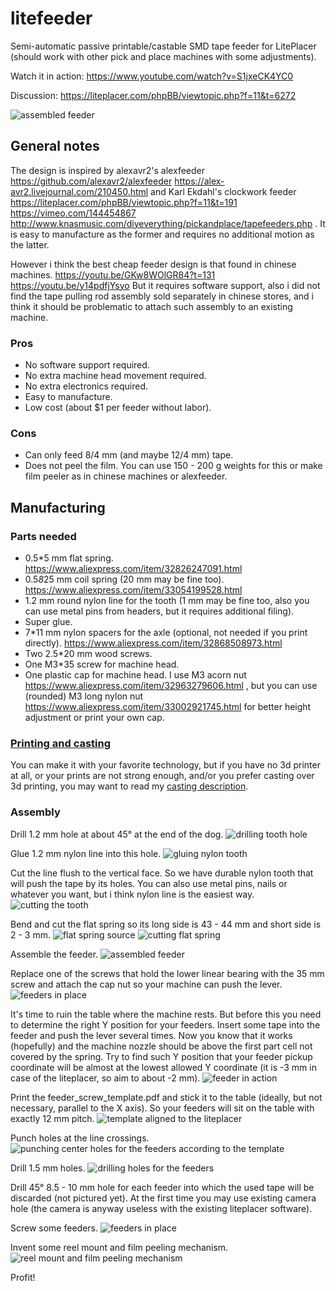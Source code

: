 # litefeeder

Semi-automatic passive printable/castable SMD tape feeder for LitePlacer (should work with other pick and place machines with some adjustments).

Watch it in action: https://www.youtube.com/watch?v=S1jxeCK4YC0

Discussion: https://liteplacer.com/phpBB/viewtopic.php?f=11&t=6272

![assembled feeder](foto/20191010_142134_result.jpg "assembled feeder")

## General notes

The design is inspired by alexavr2's alexfeeder https://github.com/alexavr2/alexfeeder https://alex-avr2.livejournal.com/210450.html and Karl Ekdahl's clockwork feeder https://liteplacer.com/phpBB/viewtopic.php?f=11&t=191 https://vimeo.com/144454867 http://www.knasmusic.com/diyeverything/pickandplace/tapefeeders.php . It is easy to manufacture as the former and requires no additional motion as the latter.

However i think the best cheap feeder design is that found in chinese machines. https://youtu.be/GKw8WOlGR84?t=131 https://youtu.be/y14pdfjYsyo But it requires software support, also i did not find the tape pulling rod assembly sold separately in chinese stores, and i think it should be problematic to attach such assembly to an existing machine.

### Pros

* No software support required.
* No extra machine head movement required.
* No extra electronics required.
* Easy to manufacture.
* Low cost (about $1 per feeder without labor).

### Cons

* Can only feed 8/4 mm (and maybe 12/4 mm) tape.
* Does not peel the film. You can use 150 - 200 g weights for this or make film peeler as in chinese machines or alexfeeder.

## Manufacturing

### Parts needed

* 0.5*5 mm flat spring. https://www.aliexpress.com/item/32826247091.html
* 0.5*8*25 mm coil spring (20 mm may be fine too). https://www.aliexpress.com/item/33054199528.html
* 1.2 mm round nylon line for the tooth (1 mm may be fine too, also you can use metal pins from headers, but it requires additional filing).
* Super glue.
* 7*11 mm nylon spacers for the axle (optional, not needed if you print directly). https://www.aliexpress.com/item/32868508973.html
* Two 2.5*20 mm wood screws.
* One M3*35 screw for machine head.
* One plastic cap for machine head. I use M3 acorn nut https://www.aliexpress.com/item/32963279606.html , but you can use (rounded) M3 long nylon nut https://www.aliexpress.com/item/33002921745.html for better height adjustment or print your own cap.

### [Printing and casting](casting.md)

You can make it with your favorite technology, but if you have no 3d printer at all, or your prints are not strong enough, and/or you prefer casting over 3d printing, you may want to read my [casting description](casting.md).

### Assembly

Drill 1.2 mm hole at about 45° at the end of the dog.
![drilling tooth hole](foto/20191010_134024_result.jpg "drilling tooth hole")

Glue 1.2 mm nylon line into this hole.
![gluing nylon tooth](foto/20191010_134341_result.jpg "gluing nylon tooth")
<!---![](foto/20191010_135132_result.jpg "cutting the tooth")-->

Cut the line flush to the vertical face. So we have durable nylon tooth that will push the tape by its holes. You can also use metal pins, nails or whatever you want, but i think nylon line is the easiest way.
![cutting the tooth](foto/20191010_135155_result.jpg "cutting the tooth")

Bend and cut the flat spring so its long side is 43 - 44 mm and short side is 2 - 3 mm.
![flat spring source](foto/20191010_135735_result.jpg "flat spring source")
![cutting flat spring](foto/20191010_142010_result.jpg "cutting flat spring")
<!---![](foto/20191010_142122_result.jpg "assembled feeder")-->

Assemble the feeder.
![assembled feeder](foto/20191010_142134_result.jpg "assembled feeder")
<!---![](foto/20191010_142910_result.jpg "silicone mold with nylon axle inserted")-->
<!---![](foto/20191010_155337_result.jpg "template aligned to the liteplacer")-->

Replace one of the screws that hold the lower linear bearing with the 35 mm screw and attach the cap nut so your machine can push the lever.
![feeders in place](foto/20191011_121257_result.jpg "feeders in place 4")

It's time to ruin the table where the machine rests. But before this you need to determine the right Y position for your feeders. Insert some tape into the feeder and push the lever several times. Now you know that it works (hopefully) and the machine nozzle should be above the first part cell not covered by the spring. Try to find such Y position that your feeder pickup coordinate will be almost at the lowest allowed Y coordinate (it is -3 mm in case of the liteplacer, so aim to about -2 mm).
![feeder in action](foto/20191011_121424_result.jpg "feeder in action 1")
<!---![feeder in action](foto/20191011_121431_result.jpg "feeder in action 2")-->

Print the feeder_screw_template.pdf and stick it to the table (ideally, but not necessary, parallel to the X axis). So your feeders will sit on the table with exactly 12 mm pitch. 
![template aligned to the liteplacer](foto/20191010_155356_result.jpg "template aligned to the liteplacer")

Punch holes at the line crossings.
![punching center holes for the feeders according to the template](foto/20191010_161504_result.jpg "punching center holes for the feeders according to the template")

Drill 1.5 mm holes.
![drilling holes for the feeders](foto/20191010_162736_result.jpg "drilling holes for the feeders")
<!---![feeders in place](foto/20191010_170919_result.jpg "feeders in place 1")-->

Drill 45° 8.5 - 10 mm hole for each feeder into which the used tape will be discarded (not pictured yet). At the first time you may use existing camera hole (the camera is anyway useless with the existing liteplacer software).

Screw some feeders.
![feeders in place](foto/20191011_121147_result.jpg "feeders in place 2")
<!---![feeders in place](foto/20191011_121207_result.jpg "feeders in place 3")-->

Invent some reel mount and film peeling mechanism.
![reel mount and film peeling mechanism](foto/20191011_121715_result.jpg "reel mount and film peeling mechanism")

Profit!
